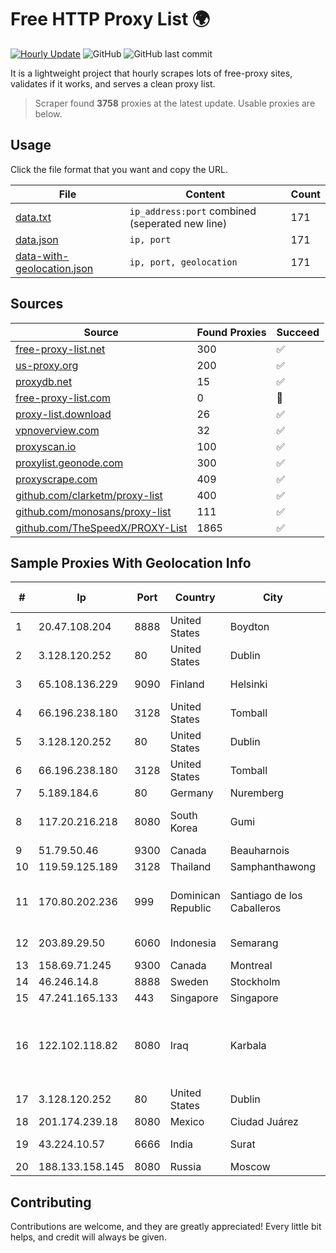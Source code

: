 
# Free HTTP Proxy List 🌍

[![Hourly Update](https://github.com/mertguvencli/http-proxy-list/actions/workflows/main.yml/badge.svg?branch=main)](https://github.com/mertguvencli/http-proxy-list/actions/workflows/main.yml)
![GitHub](https://img.shields.io/github/license/mertguvencli/http-proxy-list)
![GitHub last commit](https://img.shields.io/github/last-commit/mertguvencli/http-proxy-list)

It is a lightweight project that hourly scrapes lots of free-proxy sites, validates if it works, and serves a clean proxy list.


> Scraper found **3758** proxies at the latest update. Usable proxies are below.

## Usage

Click the file format that you want and copy the URL.


|File|Content|Count|
|----|-------|-----|
|[data.txt](https://raw.githubusercontent.com/mertguvencli/http-proxy-list/main/proxy-list/data.txt)|`ip_address:port` combined (seperated new line)|171|
|[data.json](https://raw.githubusercontent.com/mertguvencli/http-proxy-list/main/proxy-list/data.json)|`ip, port`|171|
|[data-with-geolocation.json](https://raw.githubusercontent.com/mertguvencli/http-proxy-list/main/proxy-list/data-with-geolocation.json)|`ip, port, geolocation`|171|

## Sources

|Source|Found Proxies|Succeed|
|------|-------------|-------|
|[free-proxy-list.net](https://free-proxy-list.net)|300|✅|
|[us-proxy.org](https://www.us-proxy.org)|200|✅|
|[proxydb.net](http://proxydb.net)|15|✅|
|[free-proxy-list.com](https://free-proxy-list.com/?page=&port=&type%5B%5D=http&type%5B%5D=https&up_time=0&search=Search)|0|🚫|
|[proxy-list.download](https://www.proxy-list.download/HTTP)|26|✅|
|[vpnoverview.com](https://vpnoverview.com/privacy/anonymous-browsing/free-proxy-servers)|32|✅|
|[proxyscan.io](https://www.proxyscan.io)|100|✅|
|[proxylist.geonode.com](https://proxylist.geonode.com/api/proxy-list?limit=300&page=1&sort_by=lastChecked&sort_type=desc&protocols=http,https)|300|✅|
|[proxyscrape.com](https://api.proxyscrape.com/v2/?request=displayproxies&protocol=http&timeout=10000&country=all&ssl=all&anonymity=all)|409|✅|
|[github.com/clarketm/proxy-list](https://raw.githubusercontent.com/clarketm/proxy-list/master/proxy-list-raw.txt)|400|✅|
|[github.com/monosans/proxy-list](https://raw.githubusercontent.com/monosans/proxy-list/main/proxies/http.txt)|111|✅|
|[github.com/TheSpeedX/PROXY-List](https://raw.githubusercontent.com/TheSpeedX/PROXY-List/master/http.txt)|1865|✅|


## Sample Proxies With Geolocation Info

|#|Ip|Port|Country|City|Internet Service Provider|
|-|--|----|-------|----|-------------------------|
|1|20.47.108.204|8888|United States|Boydton|Microsoft Corporation|
|2|3.128.120.252|80|United States|Dublin|Amazon.com, Inc.|
|3|65.108.136.229|9090|Finland|Helsinki|Hetzner Online GmbH|
|4|66.196.238.180|3128|United States|Tomball|Logix|
|5|3.128.120.252|80|United States|Dublin|Amazon.com, Inc.|
|6|66.196.238.180|3128|United States|Tomball|Logix|
|7|5.189.184.6|80|Germany|Nuremberg|Contabo GmbH|
|8|117.20.216.218|8080|South Korea|Gumi|HYUNDAI COMMUNICATIONS & NETWORK|
|9|51.79.50.46|9300|Canada|Beauharnois|OVH SAS|
|10|119.59.125.189|3128|Thailand|Samphanthawong|Metrabyte Co., Ltd|
|11|170.80.202.236|999|Dominican Republic|Santiago de los Caballeros|RUDDY GONZALEZ DIGITAL MEDIA DOMINICANA, RGDIMAX, S.R.L|
|12|203.89.29.50|6060|Indonesia|Semarang|Indonesia Network Information Center|
|13|158.69.71.245|9300|Canada|Montreal|OVH SAS|
|14|46.246.14.8|8888|Sweden|Stockholm|Portlane Network|
|15|47.241.165.133|443|Singapore|Singapore|Alibaba.com LLC|
|16|122.102.118.82|8080|Iraq|Karbala|Al Lawn Al Akhdar International Company for Communications and Information Tech|
|17|3.128.120.252|80|United States|Dublin|Amazon.com, Inc.|
|18|201.174.239.18|8080|Mexico|Ciudad Juárez|Transtelco Inc|
|19|43.224.10.57|6666|India|Surat|gtpl hariom world vision|
|20|188.133.158.145|8080|Russia|Moscow|Enforta-MSK|



## Contributing

Contributions are welcome, and they are greatly appreciated! Every
little bit helps, and credit will always be given.

